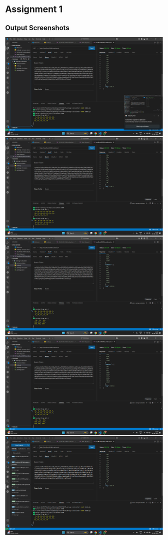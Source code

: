 # Assignment 1

## Output Screenshots

![Screenshot 1](https://raw.githubusercontent.com/harshthakur0106/72233366J/main/assignment_1/public/Screenshot%20(169).png)
![Screenshot 2](https://raw.githubusercontent.com/harshthakur0106/72233366J/main/assignment_1/public/Screenshot%20(170).png)
![Screenshot 3](https://raw.githubusercontent.com/harshthakur0106/72233366J/main/assignment_1/public/Screenshot%20(171).png)
![Screenshot 3](https://raw.githubusercontent.com/harshthakur0106/72233366J/main/assignment_1/public/Screenshot%20(172).png)
![Screenshot 4](https://raw.githubusercontent.com/harshthakur0106/72233366J/main/assignment_1/public/Screenshot%202025-06-04%20115000.png)


